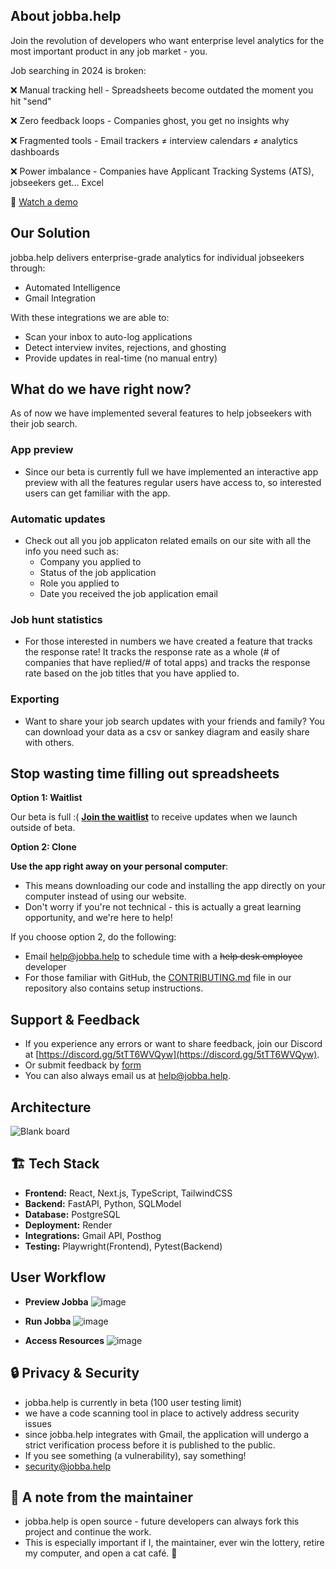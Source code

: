## **About jobba.help**

Join the revolution of developers who want enterprise level analytics for the most important product in any job market - you.

Job searching in 2024 is broken:

❌ Manual tracking hell - Spreadsheets become outdated the moment you hit "send"

❌ Zero feedback loops - Companies ghost, you get no insights why

❌ Fragmented tools - Email trackers ≠ interview calendars ≠ analytics dashboards

❌ Power imbalance - Companies have Applicant Tracking Systems (ATS), jobseekers get... Excel

🎥 [Watch a demo](https://youtube.com/shorts/YT7qzTh2Q7A?feature=share)

## **Our Solution**
jobba.help delivers enterprise-grade analytics for individual jobseekers through:

- Automated Intelligence
- Gmail Integration

With these integrations we are able to:

- Scan your inbox to auto-log applications
- Detect interview invites, rejections, and ghosting
- Provide updates in real-time (no manual entry)

## **What do we have right now?**
As of now we have implemented several features to help jobseekers with their job search.

### App preview
- Since our beta is currently full we have implemented an interactive app preview with all the features regular users have access to, so interested users can get familiar with the app.

### Automatic updates
- Check out all you job applicaton related emails on our site with all the info you need such as:
   - Company you applied to
   - Status of the job application
   - Role you applied to
   - Date you received the job application email

### Job hunt statistics
- For those interested in numbers we have created a feature that tracks the response rate! It tracks the response rate as a whole (# of companies that have replied/# of total apps) and tracks the response rate based on the job titles that you have applied to.

### Exporting
- Want to share your job search updates with your friends and family? You can download your data as a csv or sankey diagram and easily share with others.

## **Stop wasting time filling out spreadsheets**

**Option 1: Waitlist**

Our beta is full :( **[Join the waitlist](https://dashboard.mailerlite.com/forms/1348245/149432531062621442/share)** to receive updates when we launch outside of beta.

**Option 2: Clone**

**Use the app right away on your personal computer**:
   - This means downloading our code and installing the app directly on your computer instead of using our website.
   - Don't worry if you're not technical - this is actually a great learning opportunity, and we're here to help!

If you choose option 2, do the following: 
- Email [help@jobba.help](mailto:help@jobba.help?subject=Help%20Running%20App%20On%20Personal%20Computer) to schedule time with a ~~help desk employee~~ developer
- For those familiar with GitHub, the [CONTRIBUTING.md](https://github.com/lnovitz/jobseeker-analytics/blob/main/CONTRIBUTING.md) file in our repository also contains setup instructions.

## **Support & Feedback**

- If you experience any errors or want to share feedback, join our Discord at [https://discord.gg/5tTT6WVQyw](https://discord.gg/5tTT6WVQyw).
- Or submit feedback by [form](https://docs.google.com/forms/d/e/1FAIpQLSeTJB5JDo-SNdVn2Ga3caExaYlwempeYHhWbEiao3jNCWXogQ/viewform?usp=sharing)
- You can also always email us at [help@jobba.help](mailto:help@jobba.help).

## **Architecture**
![Blank board](https://github.com/user-attachments/assets/2855162a-4628-4f77-8205-0e22f72cd5d2)

##  🏗 **Tech Stack**

- **Frontend:** React, Next.js, TypeScript, TailwindCSS
- **Backend:** FastAPI, Python, SQLModel
- **Database:** PostgreSQL
- **Deployment:** Render
- **Integrations:** Gmail API, Posthog
- **Testing:** Playwright(Frontend), Pytest(Backend)

## **User Workflow**

- **Preview Jobba**
![image](https://github.com/user-attachments/assets/d8917ba7-631d-4b0f-ad5f-08b9ffe7002f)

- **Run Jobba**
![image](https://github.com/user-attachments/assets/c3f8dd6e-c72e-4ad1-83d0-5b856c95b2d9)

- **Access Resources**
![image](https://github.com/user-attachments/assets/8a2054d4-bc75-410c-9bdd-d4c3887aefa6)

## 🔒 **Privacy & Security**

- jobba.help is currently in beta (100 user testing limit)
- we have a code scanning tool in place to actively address security issues
- since jobba.help integrates with Gmail, the application will undergo a strict verification process before it is published to the public. 
- If you see something (a vulnerability), say something! 
- security@jobba.help

## 📢 **A note from the maintainer**

- jobba.help is open source - future developers can always fork this project and continue the work. 
- This is especially important if I, the maintainer, ever win the lottery, retire my computer, and open a cat café. 👀 

